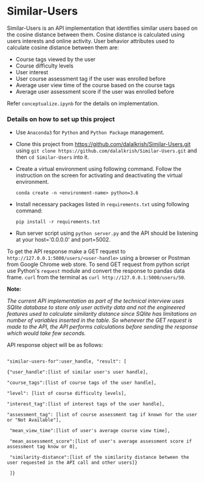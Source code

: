 # Similar-Users

Similar-Users is an API implementation that identifies similar users based on the cosine distance between them. Cosine distance is calculated using users interests and online activity. User behavior attributes used to calculate cosine distance between them are:

  - Course tags viewed by the user
  - Course difficulty levels
  - User interest
  - User course assessment tag if the user was enrolled before
  - Average user view time of the course based on the course tags
  - Average user assessment score if the user was enrolled before

Refer `conceptualize.ipynb` for the details on implementation.

### Details on how to set up this project

  - Use `Anaconda3` for `Python` and `Python Package` management.

  - Clone this project from https://github.com/dalalkrish/Similar-Users.git using `git clone https://github.com/dalalkrish/Similar-Users.git` and then `cd Similar-Users` into it.

  - Create a virtual environment using following command. Follow the instruction on the screen for activating and deactivating the    virtual environment.

    `conda create -n <environment-name> python=3.6`

  - Install necessary packages listed in `requirements.txt` using following command:

    `pip install -r requirements.txt`

  - Run server script using `python server.py` and the API should be listening at your host='0.0.0.0' and port=5002.

To get the API response make a GET request to `http://127.0.0.1:5000/users/<user-handle>` using a browser or Postman from Google Chrome web store. To send GET request from python script use Python's `request` module and convert the response to pandas data frame. `curl` from the terminal as `curl http://127.0.0.1:5000/users/50`.

**Note:**

_The current API implementation as part of the technical interview uses SQlite database to store only user activity data and not the engineered features used to calculate similarity distance since SQlite has limitations on number of variables inserted in the table. So whenever the GET request is made to the API, the API performs calculations before sending the response which would take few seconds._

API response object will be as follows:

```{

"similar-users-for":user_handle, "result": [

{"user_handle":[list of similar user's user handle],

"course_tags":[list of course tags of the user handle],

"level": [list of course difficulty levels],

"interest_tag":[list of interest tags of the user handle],

"assessment_tag": [list of course assessment tag if known for the user or "Not Available"],

 "mean_view_time":[list of user's average course view time],

 "mean_assessment_score":[list of user's average assessment score if assessment tag know or 0],

 "similarity-distance":[list of the similarity distance between the user requested in the API call and other users]}

 ]}
